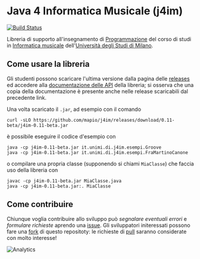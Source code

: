 Java 4 Informatica Musicale (j4im)
==================================

[![Build Status](https://travis-ci.org/mapio/j4im.svg)](https://travis-ci.org/mapio/j4im)

Libreria di supporto all'insegnamento di
[Programmazione](http://mereghetti.di.unimi.it/prog/) del corso di studi
in [Informatica
musicale](http://www.ccdinfmi.unimi.it/it/corsiDiStudio/2017/F3Xof2/)
dell'[Università degli Studi di Milano](http://www.unimi.it/).

Come usare la libreria
----------------------

Gli studenti possono scaricare l'ultima versione dalla pagina delle
[releases](https://github.com/mapio/j4im/releases) ed accedere alla
[documentazione delle API](http://mapio.github.io/j4im) della libreria; si
osserva che una copia della documentazione è presente anche nelle release
scaricabili dal precedente link.

Una volta scaricato il `.jar`, ad esempio con il comando

	curl -sLO https://github.com/mapio/j4im/releases/download/0.11-beta/j4im-0.11-beta.jar

è possibile eseguire il codice d'esempio con

	java -cp j4im-0.11-beta.jar it.unimi.di.j4im.esempi.Groove
	java -cp j4im-0.11-beta.jar it.unimi.di.j4im.esempi.FraMartinoCanone

o compilare una propria classe (supponendo si chiami `MiaClasse`) che faccia
uso della libreria con

	javac -cp j4im-0.11-beta.jar MiaClasse.java
	java -cp j4im-0.11-beta.jar:. MiaClasse


Come contribuire
----------------

Chiunque voglia contribuire allo sviluppo può *segnalare eventuali errori* e
*formulare richieste* aprendo una
[issue](https://github.com/mapio/j4im/issues). Gli sviluppatori initeressati
possono fare una [fork](https://github.com/mapio/j4im/fork) di questo
repositoty: le richieste di [pull](https://github.com/mapio/j4im/pulls)
saranno considerate con molto interesse!

![Analytics](https://ga-beacon.appspot.com/UA-377250-20/j4im?pixel)
